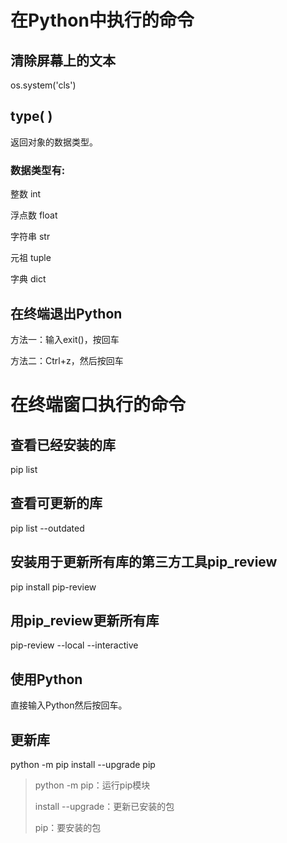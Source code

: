 # 在Python中执行的命令

## 清除屏幕上的文本

os.system('cls')

## type( )

返回对象的数据类型。

### 数据类型有:

整数 int

浮点数 float

字符串 str

元祖 tuple

字典 dict

## 在终端退出Python

方法一：输入exit()，按回车

方法二：Ctrl+z，然后按回车



# 在终端窗口执行的命令

## 查看已经安装的库 

pip list

## 查看可更新的库

pip list --outdated

## 安装用于更新所有库的第三方工具pip_review

pip install pip-review

## 用pip_review更新所有库

pip-review --local --interactive

## 使用Python

直接输入Python然后按回车。

## 更新库

python -m pip install --upgrade pip

>python -m pip：运行pip模块
>
>install --upgrade：更新已安装的包
>
>pip：要安装的包


